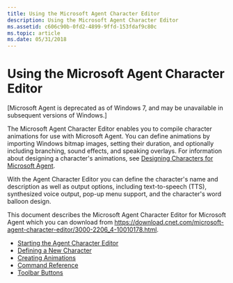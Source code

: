 ```yaml
---
title: Using the Microsoft Agent Character Editor
description: Using the Microsoft Agent Character Editor
ms.assetid: c606c90b-0fd2-4899-9ffd-153fdaf9c80c
ms.topic: article
ms.date: 05/31/2018
---
```


# Using the Microsoft Agent Character Editor

\[Microsoft Agent is deprecated as of Windows 7, and may be unavailable in subsequent versions of Windows.\]

The Microsoft Agent Character Editor enables you to compile character animations for use with Microsoft Agent. You can define animations by importing Windows bitmap images, setting their duration, and optionally including branching, sound effects, and speaking overlays. For information about designing a character's animations, see [Designing Characters for Microsoft Agent](designing-characters-for-microsoft-agent.md).

With the Agent Character Editor you can define the character's name and description as well as output options, including text-to-speech (TTS), synthesized voice output, pop-up menu support, and the character's word balloon design.

This document describes the Microsoft Agent Character Editor for Microsoft Agent which you can download from <https://download.cnet.com/microsoft-agent-character-editor/3000-2206_4-10010178.html>.

-   [Starting the Agent Character Editor](starting-the-agent-character-editor.md)
-   [Defining a New Character](defining-a-new-character.md)
-   [Creating Animations](creating-animations.md)
-   [Command Reference](command-reference-.md)
-   [Toolbar Buttons](toolbar-buttons-.md)

 

 




